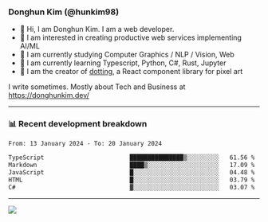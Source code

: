 ### Donghun Kim (@hunkim98)

- 👋 Hi, I am Donghun Kim. I am a web developer. 
- 🤔 I am interested in creating productive web services implementing AI/ML
- 🔭 I am currently studying Computer Graphics / NLP / Vision, Web 
- 🌱 I am currently learning Typescript, Python, C#, Rust, Jupyter
- 🎨 I am the creator of [dotting](https://github.com/hunkim98/dotting), a React component library for pixel art

I write sometimes. Mostly about Tech and Business at https://donghunkim.dev/

---
### 📊 Recent development breakdown
<!--START_SECTION:waka-->

```txt
From: 13 January 2024 - To: 20 January 2024

TypeScript                        ███████████████▒░░░░░░░░░   61.56 %
Markdown                          ████▒░░░░░░░░░░░░░░░░░░░░   17.09 %
JavaScript                        █░░░░░░░░░░░░░░░░░░░░░░░░   04.48 %
HTML                              █░░░░░░░░░░░░░░░░░░░░░░░░   03.79 %
C#                                ▓░░░░░░░░░░░░░░░░░░░░░░░░   03.07 %
```

<!--END_SECTION:waka-->
---

<!-- <div align='center'> -->
  <img align="center" src="https://github-readme-stats.vercel.app/api?username=hunkim98&theme=dark&show_icons=true"/>
<!-- </div> -->
<!--
**hunkim98/hunkim98** is a ✨ _special_ ✨ repository because its `README.md` (this file) appears on your GitHub profile.

Here are some ideas to get you started:

- 🔭 I’m currently working on ...
- 🌱 I’m currently learning ...
- 👯 I’m looking to collaborate on ...
- 🤔 I’m looking for help with ...
- 💬 Ask me about ...
- 📫 How to reach me: ...
- 😄 Pronouns: ...
- ⚡ Fun fact: ...
-->
